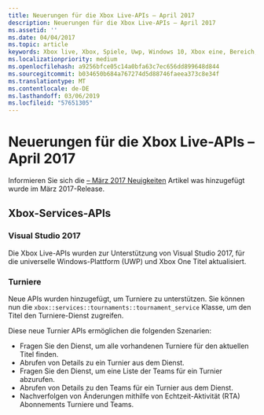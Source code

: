 ```yaml
---
title: Neuerungen für die Xbox Live-APIs – April 2017
description: Neuerungen für die Xbox Live-APIs – April 2017
ms.assetid: ''
ms.date: 04/04/2017
ms.topic: article
keywords: Xbox live, Xbox, Spiele, Uwp, Windows 10, Xbox eine, Bereich, Turniere
ms.localizationpriority: medium
ms.openlocfilehash: a9256bfce05c14a0bfa63c7ec656dd899648d844
ms.sourcegitcommit: b034650b684a767274d5d88746faeea373c8e34f
ms.translationtype: MT
ms.contentlocale: de-DE
ms.lasthandoff: 03/06/2019
ms.locfileid: "57651305"
---
```

# <a name="whats-new-for-the-xbox-live-apis---april-2017"></a>Neuerungen für die Xbox Live-APIs – April 2017

Informieren Sie sich die [– März 2017 Neuigkeiten](1703-whats-new.md) Artikel was hinzugefügt wurde im März 2017-Release.

## <a name="xbox-services-apis"></a>Xbox-Services-APIs

### <a name="visual-studio-2017"></a>Visual Studio 2017

Die Xbox Live-APIs wurden zur Unterstützung von Visual Studio 2017, für die universelle Windows-Plattform (UWP) und Xbox One Titel aktualisiert.

### <a name="tournaments"></a>Turniere

Neue APIs wurden hinzugefügt, um Turniere zu unterstützen. Sie können nun die `xbox::services::tournaments::tournament_service` Klasse, um den Titel den Turniere-Dienst zugreifen.

Diese neue Turnier APIs ermöglichen die folgenden Szenarien:

* Fragen Sie den Dienst, um alle vorhandenen Turniere für den aktuellen Titel finden.
* Abrufen von Details zu ein Turnier aus dem Dienst.
* Fragen Sie den Dienst, um eine Liste der Teams für ein Turnier abzurufen.
* Abrufen von Details zu den Teams für ein Turnier aus dem Dienst.
* Nachverfolgen von Änderungen mithilfe von Echtzeit-Aktivität (RTA) Abonnements Turniere und Teams.
